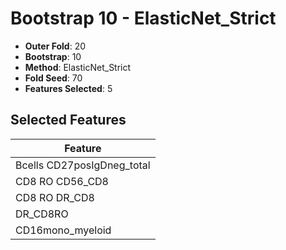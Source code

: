 # Bootstrap 10 - ElasticNet_Strict

- **Outer Fold**: 20
- **Bootstrap**: 10
- **Method**: ElasticNet_Strict
- **Fold Seed**: 70
- **Features Selected**: 5

## Selected Features

| Feature |
|---------|
| Bcells CD27posIgDneg_total |
| CD8 RO CD56_CD8 |
| CD8 RO DR_CD8 |
| DR_CD8RO |
| CD16mono_myeloid |
